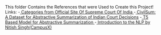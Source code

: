 This folder Contains the References that were Used to Create this Project!
Links:
-<a href="https://cdnbbsr.s3waas.gov.in/s3ec0490f1f4972d133619a60c30f3559e/uploads/2024/04/2024042366.pdf"> Categories from Official Site Of Supreme Court Of India </a>
-<a href="https://dl.acm.org/doi/10.1145/3626772.3657859"> CivilSum: A Dataset for Abstractive Summarization of Indian Court Decisions</a>
-<a href="https://www.mdpi.com/2076-3417/13/12/7111"> T5 Based Model for Abstractive Summarization </a>
-<a href="https://www.youtube.com/playlist?list=PLKnIA16_RmvZo7fp5kkIth6nRTeQQsjfX"> Introduction to the NLP by Nitish Singh(CampusX) </a>

